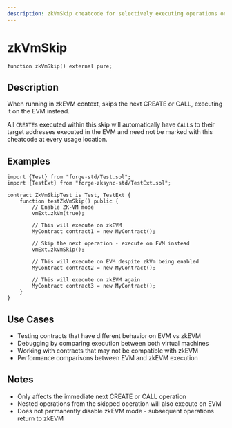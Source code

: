```yaml
---
description: zkVmSkip cheatcode for selectively executing operations on EVM instead of zkEVM.
---
```


# zkVmSkip

```solidity
function zkVmSkip() external pure;
```

## Description

When running in zkEVM context, skips the next CREATE or CALL, executing it on the EVM instead.

All `CREATE`s executed within this skip will automatically have `CALL`s to their target addresses executed in the EVM and need not be marked with this cheatcode at every usage location.

## Examples

```solidity
import {Test} from "forge-std/Test.sol";
import {TestExt} from "forge-zksync-std/TestExt.sol";

contract ZkVmSkipTest is Test, TestExt {
    function testZkVmSkip() public {
        // Enable ZK-VM mode
        vmExt.zkVm(true);
        
        // This will execute on zkEVM
        MyContract contract1 = new MyContract();
        
        // Skip the next operation - execute on EVM instead
        vmExt.zkVmSkip();
        
        // This will execute on EVM despite zkVm being enabled
        MyContract contract2 = new MyContract();
        
        // This will execute on zkEVM again
        MyContract contract3 = new MyContract();
    }
}
```

## Use Cases

- Testing contracts that have different behavior on EVM vs zkEVM
- Debugging by comparing execution between both virtual machines
- Working with contracts that may not be compatible with zkEVM
- Performance comparisons between EVM and zkEVM execution

## Notes

- Only affects the immediate next CREATE or CALL operation
- Nested operations from the skipped operation will also execute on EVM
- Does not permanently disable zkEVM mode - subsequent operations return to zkEVM